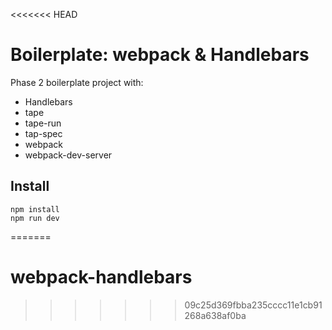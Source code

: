 <<<<<<< HEAD
# Boilerplate: webpack & Handlebars

Phase 2 boilerplate project with:

 - Handlebars
 - tape
 - tape-run
 - tap-spec
 - webpack
 - webpack-dev-server


## Install

```
npm install
npm run dev
```
=======
# webpack-handlebars
>>>>>>> 09c25d369fbba235cccc11e1cb91268a638af0ba
